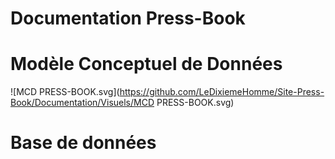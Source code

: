 



# Documentation Press-Book

# Modèle Conceptuel de Données

![MCD PRESS-BOOK.svg](https://github.com/LeDixiemeHomme/Site-Press-Book/Documentation/Visuels/MCD PRESS-BOOK.svg)

# Base de données